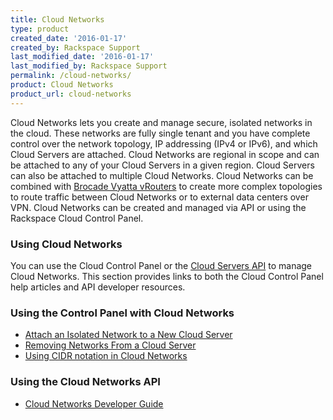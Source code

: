 ```yaml
---
title: Cloud Networks
type: product
created_date: '2016-01-17'
created_by: Rackspace Support
last_modified_date: '2016-01-17'
last_modified_by: Rackspace Support
permalink: /cloud-networks/
product: Cloud Networks
product_url: cloud-networks
---
```


Cloud Networks lets you create and manage secure, isolated networks in the cloud. These networks are fully single tenant and you have complete control over the network topology, IP addressing (IPv4 or IPv6), and which Cloud Servers are attached. Cloud Networks are regional in scope and can be attached to any of your Cloud Servers in a given region. Cloud Servers can also be attached to multiple Cloud Networks. Cloud Networks can be combined with [Brocade Vyatta vRouters](http://www.rackspace.com/cloud/servers/vrouter/) to create more complex topologies to route traffic between Cloud Networks or to external data centers over VPN. Cloud Networks can be created and managed via API or using the Rackspace Cloud Control Panel.

### Using Cloud Networks 

You can use the Cloud Control Panel or the [Cloud Servers API](https://developer.rackspace.com/docs/cloud-networks/v2/developer-guide/#document-api-reference) to manage Cloud Networks. This section provides links to both the Cloud Control Panel help articles and API developer resources.

### Using the Control Panel with Cloud Networks

- [Attach an Isolated Network to a New Cloud Server](/how-to/create-an-isolated-cloud-network-and-attach-it-to-a-server "Create an Isolated Cloud Network")
- [Removing Networks From a Cloud Server](/how-to/removing-networks-from-a-cloud-server "Removing Networks from a Cloud Server")
- [Using CIDR notation in Cloud Networks](/how-to/using-cidr-notation-in-cloud-networks "CIDR Notation")

### Using the Cloud Networks API

- [Cloud Networks Developer Guide](https://developer.rackspace.com/docs/cloud-networks/v2/developer-guide/)
